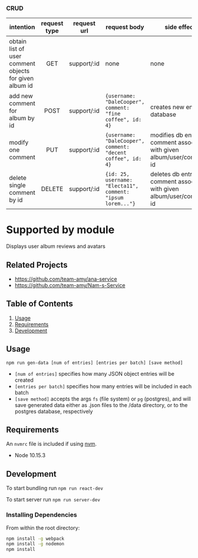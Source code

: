 ### CRUD

|intention                  | request type  | request url       | request body             | side effect         | response body
|---------------------------|:-------------:|-------------------|--------------------------|---------------------|----------------------------------------------|
| obtain list of user comment objects for given album id | GET           | support/:id       | none             | none                | `[{id: 2, username: "Adrian.Jerde20", comment: "lorem ipsum..."}, {id: 25, username: "Electa11", comment: "ipsum lorem..."}]` |
| add new comment for album by id | POST          | support/:id    | `{username: "DaleCooper", comment: "fine coffee", id: 4}`| creates new entry in database | `POST successful: {username: "DaleCooper", comment: "fine coffee", id: 5}` |
| modify one comment | PUT           | support/:id       | `{username: "DaleCooper", comment: "decent coffee", id: 4}` | modifies db entry for comment associated with given album/user/comment id | `PUT successful: {username: "DaleCooper", comment: "decent coffee", id: 4}` |
| delete single comment by id | DELETE        | support/:id       | `{id: 25, username: "Electa11", comment: "ipsum lorem..."}` | deletes db entry for comment associated with given album/user/comment id | `DELETE successful: {id: 25, username: "Electa11", comment: "ipsum lorem..."}` |

# Supported by module

Displays user album reviews and avatars

## Related Projects

  - https://github.com/team-amy/ana-service
  - https://github.com/team-amy/Nam-s-Service

## Table of Contents

1. [Usage](#Usage)
1. [Requirements](#requirements)
1. [Development](#development)

## Usage

`npm run gen-data [num of entries] [entries per batch] [save method]`
- `[num of entries]` specifies how many JSON object entries will be created
- `[entries per batch]` specifies how many entries will be included in each batch
- `[save method]` accepts the args `fs` (file system) or `pg` (postgres), and will save generated data either as .json files to the /data directory, or to the postgres database, respectively

## Requirements

An `nvmrc` file is included if using [nvm](https://github.com/creationix/nvm).

- Node 10.15.3

## Development

To start bundling run `npm run react-dev`

To start server run `npm run server-dev`

### Installing Dependencies

From within the root directory:

```sh
npm install -g webpack
npm install -g nodemon
npm install
```

